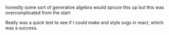 honestly some sort of generative algebra would spruce this up
but this was overcomplicated from the start

Really was a quick test to see if I could make and style svgs in react, which
 was a success.
